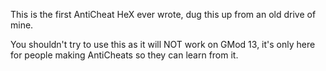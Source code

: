 This is the first AntiCheat HeX ever wrote, dug this up from an old drive of mine.

You shouldn't try to use this as it will NOT work on GMod 13, it's only here for people making AntiCheats so they can learn from it.
